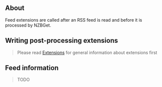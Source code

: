 ## About 

Feed extensions are called after an RSS feed is read and before it is processed by NZBGet.

## Writing post-processing extensions

> Please read [Extensions](EXTENSIONS.md) for general information about extensions first

## Feed information
>TODO